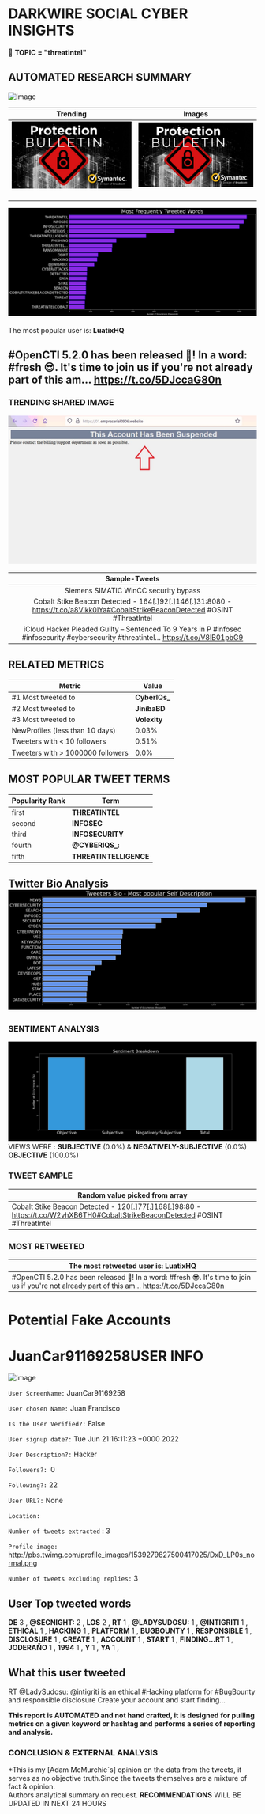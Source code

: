 # DARKWIRE SOCIAL CYBER INSIGHTS 
&#x1F34E; **TOPIC = "threatintel"**

## AUTOMATED RESEARCH SUMMARY
  ![image](darkLogo.png)   

|  Trending  |   Images | 
:-------------------------:|:-------------------------:
|  ![image](assets/threatintel/imageFile1.jpg)     <img width=200/> | ![image](assets/threatintel/imageFile2.jpg) <img width=200/> |   
 
 
![image](assets/threatintel/TWEETS.png)
<br></br>
The most popular user is: **LuatixHQ**  
 

## #OpenCTI 5.2.0 has been released 🥳! In a word: #fresh 😎. It's time to join us if you're not already part of this am… https://t.co/5DJccaG80n 

  




### TRENDING SHARED IMAGE

![image](assets/threatintel/twitterPostedImage.png)



|                **Sample-Tweets**        |
| :-------------: |
| Siemens SIMATIC WinCC security bypass | CVE-2022-33139 - https://t.co/CMvJphts7r#CVE #Vulnerability #OSINT #ThreatIntel #Cyber |
| Cobalt Stike Beacon Detected - 164[.]92[.]146[.]31:8080 - https://t.co/a8Vlkk0lYa#CobaltStrikeBeaconDetected #OSINT #ThreatIntel |
| iCloud Hacker Pleaded Guilty – Sentenced To 9 Years in P #infosec #infosecurity #cybersecurity #threatintel… https://t.co/V8lB01pbG9 |

## RELATED METRICS<br>
| Metric | Value |
| ------------- | ------------- |
| #1 Most tweeted to  | **CyberIQs_** |
| #2 Most tweeted to  | **JinibaBD** |
| #3 Most tweeted to  | **Volexity** |
| NewProfiles (less than 10 days) | 0.03%  |
| Tweeters with < 10 followers  | 0.51%|
| Tweeters with > 1000000 followers  | 0.0%  |



## MOST POPULAR TWEET TERMS 


| Popularity Rank  | Term |
| ------------- | ------------- |
| first  | **THREATINTEL**  |
| second  | **INFOSEC**  |
| third  | **INFOSECURITY** |
| fourth  | **@CYBERIQS_:**  |
| fifth  | **THREATINTELLIGENCE**  |


## Twitter Bio Analysis![image](assets/threatintel/BIO.png)
### SENTIMENT ANALYSIS
![image](assets/threatintel/sentiment.png)
VIEWS WERE : **SUBJECTIVE**  (0.0%) & **NEGATIVELY-SUBJECTIVE** (0.0%) **OBJECTIVE** (100.0%)

### TWEET SAMPLE 
| Random value picked from array |
| ------------- |
|Cobalt Stike Beacon Detected - 120[.]77[.]168[.]98:80 - https://t.co/W2vhXB6TH0#CobaltStrikeBeaconDetected #OSINT #ThreatIntel |

### MOST RETWEETED 

| The most retweeted user is: **LuatixHQ**  |
| ------------- |
| #OpenCTI 5.2.0 has been released 🥳! In a word: #fresh 😎. It's time to join us if you're not already part of this am… https://t.co/5DJccaG80n |

# Potential Fake Accounts
 
# JuanCar91169258USER INFO
![image](http://pbs.twimg.com/profile_images/1539279827500417025/DxD_LP0s_normal.png)
 
`User ScreenName:` JuanCar91169258 
 
`User chosen Name:` Juan Francisco 
 
`Is the User Verified?:` False 
 
`User signup date?:` Tue Jun 21 16:11:23 +0000 2022 
 
`User Description?:` Hacker 
 
`Followers?: `0 
 
`Following?:` 22 
 
`User URL?:` None 
 
`Location:`  
 
`Number of tweets extracted`  : 3 
 
`Profile image:` http://pbs.twimg.com/profile_images/1539279827500417025/DxD_LP0s_normal.png 
 
`Number of tweets excluding replies:` 3 
 

 

 
## User Top tweeted words 
 
**DE** 3 , **@SECNIGHT:** 2 , **LOS** 2 , **RT** 1 , **@LADYSUDOSU:** 1 , **@INTIGRITI** 1 , **ETHICAL** 1 , **HACKING** 1 , **PLATFORM** 1 , **BUGBOUNTY** 1 , **RESPONSIBLE** 1 , **DISCLOSURE** 1 , **CREATE** 1 , **ACCOUNT** 1 , **START** 1 , **FINDING…RT** 1 , **JODERAÑO** 1 , **1994** 1 , **Y** 1 , **YA** 1 , 
 
## What this user tweeted
 
RT @LadySudosu: @intigriti is an ethical #Hacking platform for #BugBounty and responsible disclosure Create your account and start finding…
 

<b> This report is AUTOMATED and not hand crafted, it is designed for pulling metrics on a given keyword or hashtag and performs a series of reporting and analysis.</b>  
### CONCLUSION & EXTERNAL ANALYSIS

*This is my [Adam McMurchie`s] opinion on the data from the tweets, it serves as no objective truth.Since the tweets themselves are a mixture of fact & opinion.<br>
Authors analytical summary on request.
**RECOMMENDATIONS** WILL BE UPDATED IN NEXT  24 HOURS <br>